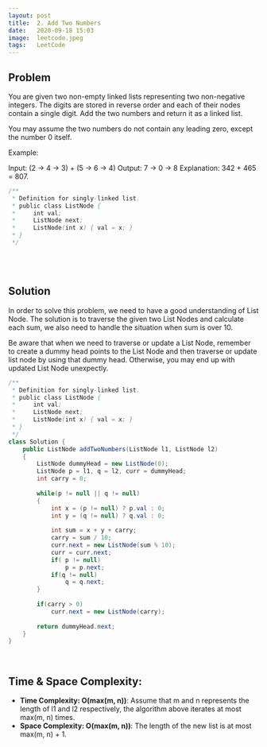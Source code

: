 ```yaml
---
layout: post
title:  2. Add Two Numbers
date:   2020-09-18 15:03
image:  leetcode.jpeg
tags:   LeetCode
---
```


## Problem

You are given two non-empty linked lists representing two non-negative integers. The digits are stored in reverse order and each of their nodes contain a single digit. Add the two numbers and return it as a linked list.

You may assume the two numbers do not contain any leading zero, except the number 0 itself.

Example:

Input: (2 -> 4 -> 3) + (5 -> 6 -> 4)
Output: 7 -> 0 -> 8
Explanation: 342 + 465 = 807.

```java
/**
 * Definition for singly-linked list.
 * public class ListNode {
 *     int val;
 *     ListNode next;
 *     ListNode(int x) { val = x; }
 * }
 */
```
<!-- Line breaks -->
<br />
<br />

## Solution

In order to solve this problem, we need to have a good understanding of List Node. The solution is to traverse the given two List Nodes and calculate each sum, we also need to handle the situation when sum is over 10. 

Be aware that when we need to traverse or update a List Node, remember to create a dummy head points to the List Node and then traverse or update list node by using that dummy head. Otherwise, you may end up with updated List Node unexpectly. 

```java
/**
 * Definition for singly-linked list.
 * public class ListNode {
 *     int val;
 *     ListNode next;
 *     ListNode(int x) { val = x; }
 * }
 */
class Solution {
    public ListNode addTwoNumbers(ListNode l1, ListNode l2) 
    {
        ListNode dummyHead = new ListNode(0);
        ListNode p = l1, q = l2, curr = dummyHead;
        int carry = 0;
        
        while(p != null || q != null)
        {
            int x = (p != null) ? p.val : 0;
            int y = (q != null) ? q.val : 0;
            
            int sum = x + y + carry;
            carry = sum / 10;
            curr.next = new ListNode(sum % 10);
            curr = curr.next;
            if( p != null)
                p = p.next;
            if(q != null)
                q = q.next;
        }
        
        if(carry > 0)
            curr.next = new ListNode(carry);
        
        return dummyHead.next;
    }
}
```

<!-- Line breaks -->
<br />

## Time & Space Complexity:

* **Time Complexity: O(max(m, n))**: Assume that m and n represents the length of l1 and l2 respectively, the algorithm above iterates at most max(m, n) times.
* **Space Complexity: O(max(m, n))**: The length of the new list is at most max(m, n) + 1.